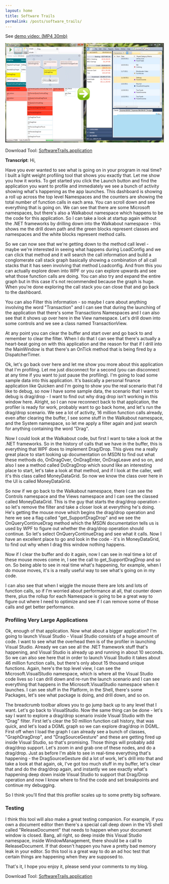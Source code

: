 ```yaml
---
layout: home
title: Software Trails
permalink: /posts/software_trails/
---
```


See [demo video: (MP4 30mb)](http://lovettsoftware.com/videos/softwaretrails.mp4)

[![thumbnail](softwaretrailsscreen.png)](http://www.lovettsoftware.com/videos/softwaretrails.mp4)

Download Tool: [SoftwareTrails.application](http://www.lovettsoftware.com/downloads/softwaretrails/softwaretrails.application)

**Transcript**: Hi,

Have you ever wanted to see what is going on in your program in real time?  I built a light weight profiling tool that shows you exactly that. Let me show you how it works.  To get started you click the Launch button and find the application you want to profile and immediately we see a bunch of activity showing what's happening as the app launches.  This dashboard is showing a roll up across the top level Namespaces and the counters are showing the total number of function calls in each area.
You can scroll down and see everything that is going on.  We can see that there are some Microsoft namespaces, but there's also a Walkabout namespace which happens to be the code for this application.  So I can take a look at startup again without the .NET frameworks by drilling down into the Walkabout namespace - this shows me the drill down path and the green blocks represent classes and namespaces and the white blocks represent method calls.

So we can now see that we're getting down to the method call level - maybe we're interested in seeing what happens during LoadConfig and we can click that method and it will search the call information and build a conglomerate call stack graph basically showing a combination of all call stacks that it has seen involving that method Loadconfig.  And from this you can actually explore down into WPF or you can explore upwards and see what those function calls are doing.  You can also try and expand the entire graph but in this case it's not recommended because the graph is huge.  When you're done exploring the call stack you can close that and go back to the dashboard.

You can also Filter this information - so maybe I care about anything involving the word "Transaction" and I can see that during the launching of the application that there's some Transactions Namespaces and I can also see that it shows up over here in the View namespace.  Let's drill down into some controls and we see a class named TransactionView.

At any point you can clear the buffer and start over and go back to <Home> and remember to clear the filter.  When I do that I can see that there's actually a heart-beat going on with this application and the reason for that if I drill into the MainWindow is that there's an OnTick method that is being fired by a DispatcherTimer.

Ok, let's go back over here and let me show you more about this application that I'm profiling.  Let me just disconnect for a second (you can disconnect at any time if you want to just pause the profiling).  I'm going to load some sample data into this application.  It's basically a personal finance application like Quicken and I'm going to show you the real scenario that I'd like to debug, so now I have some sample data, the scenario that I want to debug is drag/drop - I want to find out why drag drop isn't working in this window here.  Alright, so I can now reconnect back to that application, the profiler is ready for work, probably want to go back home, and let's run the drag/drop scenario.  We see a lot of activity, 16 million function calls already, even after clearing the buffer, I see some stuff in the Walkabout namespace, and the System namespace, so let me apply a filter again and just search for anything containing the word "Drag".

Now I could look at the Walkabout code, but first I want to take a look at the .NET frameworks.  So in the history of calls that we have in the buffer, this is everything that WPF does to implement Drag/Drop.  This gives me a really great place to start looking up documentation on MSDN to find out what these methods do, OnDragOver, OnDragEnter, OnDragLeave and so on, and also I see a method called DoDragDrop which sound like an interesting place to start, let's take a look at that method, and if I look at the caller, well it's this class called MoneyDataGrid.  So now we know the class over here in the UI is called MoneyDataGrid.

So now if we go back to the Walkabout namespace, there I can see the Controls namespace and the Views namespace and I can see the classed called MoneyDataGrid.  This is the guy that starts the drag/drop operation - so let's remove the filter and take a closer look at everything he's doing.  He's getting the mouse move which begins the drag/drop operation and here we see a flag called "get_SupportDragDrop" and we see the OnQueryContinueDrag method which the MSDN documentation tells us is used by WPF to figure out whether the drag/drop operation should continue.  So let's select OnQueryContinueDrag and see what it calls.  Now I have an excellent place to go and look in the code  - it's in MoneyDataGrid, to find out why when I drag this window nothing happens.

Now if I clear the buffer and do it again, now I can see in real time a lot of these mouse moves come in, I see the call to get_SupportDragDrop and so on.  So being able to see in real time what's happening, for example, when I do mouse moves, it's is a really useful way to see what's going on in my code.

I can also see that when I wiggle the mouse there are lots and lots of function calls, so if I'm worried about performance at all, that counter down there, plus the rollup for each Namespace is going to be a great way to figure out where I need to optimize and see if I can remove some of those calls and get better performance.

### Profiling Very Large Applications

Ok, enough of that application.  Now what about a bigger application?  I'm going to launch Visual Studio - Visual Studio consists of a huge amount of code.  I want to see what the overhead then is of the profiler in launching Visual Studio.  Already we can see all the .NET framework stuff that's happening, and Visual Studio is already up and running in about 10 seconds.  So we can also see here that in order to launch Visual Studio it takes about 46 million function calls, but there's only about 15 thousand unique functions.  Again, here's the top level view, I can see the Microsoft.VisualStudio namespace, which is where all the Visual Studio code lives so I can drill down and re-run the launch scenario and I can see everything that happens in the Microsoft.VisualStudio namespace when it launches.  I can see stuff in the Platform, in the Shell, there's some Packages, let's see what package is doing, and drill down, and so on.

The breadcrumb toolbar allows you to go jump back up to any level that I want.  Let's go back to VisualStudio.
Now the same thing can be done - let's say I want to explore a drag/drop scenario inside Visual Studio with the "Drag" filter.  First let's clear the 50 million function call history, that was quick, and let's load a DGML graph so we can explore drag/drop in DGML.  First off when I load the graph I can already see a bunch of classes, "GraphDragDrop", and "DragSourceGesture" and these are getting fired up inside Visual Studio, so that's promising.  Those things will probably add drag/drop support.  Let's zoom in and grab one of these nodes, and do a drag/drop.  Just as before I'm able to see in real-time everything that's happening - the DragSourceGesture did a lot of work, let's drill into that and take a look at that again, ok, I've got too much stuff in my buffer, let's clear that and do the drag/drop again, and instantly we see exactly what's happening deep down inside Visual Studio to support that Drag/Drop operation and now I know where to find the code and set breakpoints and continue my debugging.

So I think you'll find that this profiler scales up to some pretty big software.

### Testing

I think this tool will also make a great testing companion.  For example, if you own a document editor then there's a special call deep down in the VS shell called "ReleaseDocument" that needs to happen when your document window is closed.  Bang, all right, so deep inside this Visual Studio namespace,  inside WindowManagement, there should be a call to ReleaseDocument.  If that doesn't happen you have a pretty bad memory leak in your editor.  So this tool is a great way to do an ad hoc test that certain things are happening when they are supposed to.

That's it, I hope you enjoy it, please send your comments to my blog.

Download Tool: [SoftwareTrails.application](http://www.lovettsoftware.com/downloads/softwaretrails/softwaretrails.application)
